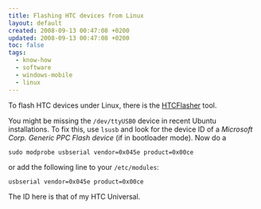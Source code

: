```yaml
---
title: Flashing HTC devices from Linux
layout: default
created: 2008-09-13 00:47:08 +0200
updated: 2008-09-13 00:47:08 +0200
toc: false
tags:
  - know-how
  - software
  - windows-mobile
  - linux
---
```

To flash HTC devices under Linux, there is the [HTCFlasher](http://code.google.com/p/htc-flasher/) tool.

You might be missing the `/dev/ttyUSB0` device in recent Ubuntu installations. To fix this, use `lsusb` and look for
the device ID of a *Microsoft Corp. Generic PPC Flash device* (if in bootloader mode). Now do a

    sudo modprobe usbserial vendor=0x045e product=0x00ce

or add the following line to your `/etc/modules`:

    usbserial vendor=0x045e product=0x00ce

The ID here is that of my HTC Universal.
